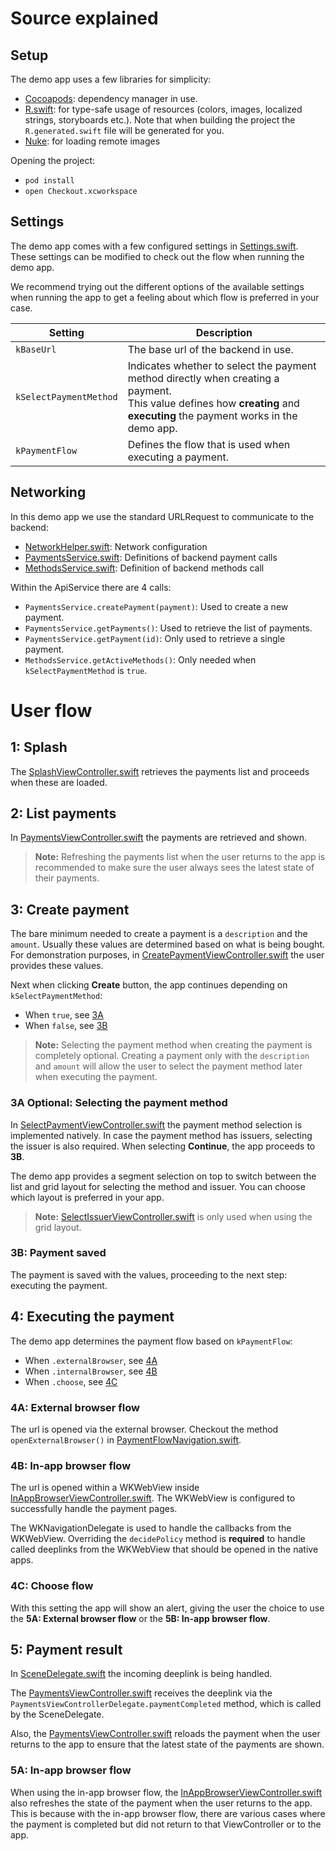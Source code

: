# Source explained

## Setup

The demo app uses a few libraries for simplicity:

- [Cocoapods](): dependency manager in use.
- [R.swift](): for type-safe usage of resources (colors, images, localized strings, storyboards etc.). Note that when building the project the `R.generated.swift` file will be generated for you.
- [Nuke](): for loading remote images

Opening the project:

- `pod install`
- `open Checkout.xcworkspace`

## Settings

The demo app comes with a few configured settings in [Settings.swift](Checkout/App/Settings.swift). These settings can be modified to check out the flow when running the demo app.

We recommend trying out the different options of the available settings when running the app to get a feeling about which flow is preferred in your case.

| Setting | Description |
| ------- | ----------- |
| `kBaseUrl` | The base url of the backend in use. |
| `kSelectPaymentMethod` | Indicates whether to select the payment method directly when creating a payment. <br> This value defines how **creating** and **executing** the payment works in the demo app. |
| `kPaymentFlow` | Defines the flow that is used when executing a payment. |

## Networking

In this demo app we use the standard URLRequest to communicate to the backend:

- [NetworkHelper.swift](Checkout/Networking/NetworkHelper.swift): Network configuration
- [PaymentsService.swift](Checkout/Networking/Services/PaymentsService.swift): Definitions of backend payment calls
- [MethodsService.swift](Checkout/Networking/Services/MethodsService.swift): Definition of backend methods call

Within the ApiService there are 4 calls:

- `PaymentsService.createPayment(payment)`: Used to create a new payment.
- `PaymentsService.getPayments()`: Used to retrieve the list of payments.
- `PaymentsService.getPayment(id)`: Only used to retrieve a single payment.
- `MethodsService.getActiveMethods()`: Only needed when `kSelectPaymentMethod` is `true`.

# User flow

## 1: Splash

The [SplashViewController.swift](Checkout/Scenes/Splash/SplashViewController.swift) retrieves the payments list and proceeds when these are loaded.

## 2: List payments

In [PaymentsViewController.swift](Checkout/Scenes/Payments/PaymentsViewController.swift) the payments are retrieved and shown.

> **Note:** Refreshing the payments list when the user returns to the app is recommended to make sure the user always sees the latest state of their payments.

## 3: Create payment

The bare minimum needed to create a payment is a `description` and the `amount`. Usually these values are determined based on what is being bought. For demonstration purposes, in [CreatePaymentViewController.swift](Checkout/Scenes/CreatePayment/CreatePaymentViewController.swift) the user provides these values.

Next when clicking **Create** button, the app continues depending on `kSelectPaymentMethod`:

- When `true`, see [3A](#3a-optional-selecting-the-payment-method)
- When `false`, see [3B](#3b-payment-saved)

> **Note:** Selecting the payment method when creating the payment is completely optional. Creating a payment only with the `description` and `amount` will allow the user to select the payment method later when executing the payment.

### 3A Optional: Selecting the payment method

In [SelectPaymentViewController.swift](Checkout/Scenes/CreatePayment/SelectPaymentMethod/SelectPaymentViewController.swift) the payment method selection is implemented natively. In case the payment method has issuers, selecting the issuer is also required. When selecting **Continue**, the app proceeds to **3B**.

The demo app provides a segment selection on top to switch between the list and grid layout for selecting the method and issuer. You can choose which layout is preferred in your app.

> **Note:** [SelectIssuerViewController.swift](Checkout/Scenes/CreatePayment/SelectPaymentMethod/SelectIssuer/SelectIssuerViewController.swift) is only used when using the grid layout.

### 3B: Payment saved

The payment is saved with the values, proceeding to the next step: executing the payment.

## 4: Executing the payment

The demo app determines the payment flow based on `kPaymentFlow`:

- When `.externalBrowser`, see [4A](#4a-external-browser-flow)
- When `.internalBrowser`, see [4B](#4b-in-app-browser-flow)
- When `.choose`, see [4C](#4c-choose-flow)

### 4A: External browser flow

The url is opened via the external browser. Checkout the method `openExternalBrowser()` in [PaymentFlowNavigation.swift](Checkout/Scenes/PaymentFlow/PaymentFlowNavigation.swift).

### 4B: In-app browser flow

The url is opened within a WKWebView inside [InAppBrowserViewController.swift](Checkout/Scenes/PaymentFlow/InAppBrowser/InAppBrowserViewController.swift). The WKWebView is configured to successfully handle the payment pages.

The WKNavigationDelegate is used to handle the callbacks from the WKWebView. Overriding the `decidePolicy` method is **required** to handle called deeplinks from the WKWebView that should be opened in the native apps.

### 4C: Choose flow

With this setting the app will show an alert, giving the user the choice to use the **5A: External browser flow** or the **5B: In-app browser flow**.

## 5: Payment result

In [SceneDelegate.swift](Checkout/App/SceneDelegate.swift) the incoming deeplink is being handled.

The [PaymentsViewController.swift](Checkout/Scenes/Payments/PaymentsViewController.swift) receives the deeplink via the `PaymentsViewControllerDelegate.paymentCompleted` method, which is called by the SceneDelegate. 

Also, the [PaymentsViewController.swift](Checkout/Scenes/Payments/PaymentsViewController.swift) reloads the payment when the user returns to the app to ensure that the latest state of the payments are shown.

### 5A: In-app browser flow

When using the in-app browser flow, the [InAppBrowserViewController.swift](Checkout/Scenes/PaymentFlow/InAppBrowser/InAppBrowserViewController.swift) also refreshes the state of the payment when the user returns to the app. This is because with the in-app browser flow, there are various cases where the payment is completed but did not return to that ViewController or to the app.
